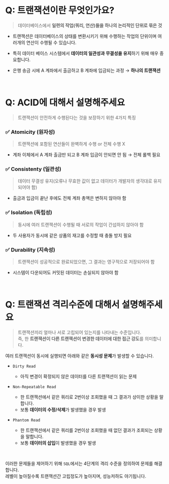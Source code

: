 # Q: 트랜잭션이란 무엇인가요?
> 데이터베이스에서 **일련의 작업(쿼리, 연산)들을 하나의 논리적인 단위로 묶은 것**

- 트랜잭션은 데이터베이스의 상태를 변환시키기 위해 수행하는 작업의 단위이며 여러개의 연산이 수행될 수 있습니다.

- 특히 데이터 베이스 시스템에서 **데이터의 일관성과 무결성을 유지**하기 위해 매우 중요합니다.  

- 은행 송금 시에 A 계좌에서 출금하고 B 계좌에 입금되는 과정 → **하나의 트랜잭션**

<br/>

# Q: ACID에 대해서 설명해주세요
> 트랜잭션이 안전하게 수행된다는 것을 보장하기 위한 4가지 특징

### ✅ Atomicity (원자성)
> 트랜잭션에 포함된 연산들이 완벽하게 수행 or 전체 수행 X
- 계좌 이체에서 A 계좌 출금만 되고 B 계좌 입금이 안되면 안 됨 → 전체 롤백 필요

### ✅ Consistenty (일관성)
> 데이터 무결성 유지(오류나 무효한 값이 없고 데이터가 개발자의 생각대로 유지되어야 함)
- 출금과 입금이 끝난 후에도 전체 계좌 총액은 변하지 않아야 함

### ✅ Isolation (독립성)
> 동시에 여러 트랜잭션이 수행될 때 서로의 작업이 간섭하지 않아야 함
- 두 사용자가 동시에 같은 상품의 재고를 수정할 때 충돌 방지 필요

### ✅ Durability (지속성)
> 트랜잭션이 성공적으로 완료되었으면, 그 결과는 영구적으로 저장되어야 함
- 시스템이 다운되어도 커밋된 데이터는 손실되지 않아야 함

<br/>

# Q: 트랜잭션 격리수준에 대해서 설명해주세요
> 트랜잭션끼리 얼마나 서로 고립되어 있는지를 나타내는 수준입니다.  
> 즉, 한 **트랜잭션이 다른 트랜잭션이 변경한 데이터에 대한 접근 강도**를 의미합니다.

여러 트랜잭션이 동시에 실행되면 아래와 같은 **동시성 문제**가 발생할 수 있습니다.
- `Dirty Read`
  - 아직 변경이 확정되지 않은 데이터를 다른 트랜잭션이 읽는 문제
  
- `Non-Repeatable Read`
  - 한 트랜잭션에서 같은 쿼리로 2번이상 조회했을 때 그 결과가 상이한 상황을 말합니다.
  - 보통 **데이터의 수정/삭제**가 발생했을 경우 발생
  
- `Phantom Read`
  - 한 트랜잭션에서 같은 쿼리를 2번이상 조회했을 때 없던 결과가 조회되는 상황을 말합니다.
  - 보통 **데이터의 삽입**이 발생했을 경우 발생
  
<br/>

이러한 문제들을 제어하기 위해 `SQL`에서는 4단계의 격리 수준을 정의하여 문제를 해결합니다.  
레벨이 높아질수록 트랜잭션간 고립정도가 높아지며, 성능저하도 야기됩니다.











